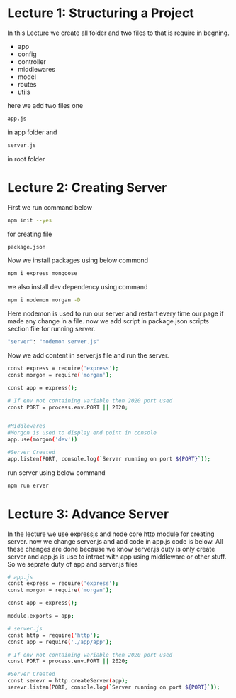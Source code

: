 # Lecture 1: Structuring a Project
In this Lecture we create all folder and two files to that is require in begning.
- app
- config
- controller
- middlewares
- model
- routes
- utils

here we add two files one 
```bash
app.js
```
in app folder and 
```bash
server.js 
```
in root folder

# Lecture 2: Creating Server
First we run command below
```bash
npm init --yes
```

for creating file 
```bash
package.json
```
Now we install packages using below commond
```bash
npm i express mongoose
```
we also install dev dependency using command
```bash
npm i nodemon morgan -D
```
Here nodemon is used to run our server and restart every time our page if made any change in a file.
now we add script in package.json scripts section file for running server.
```bash
"server": "nodemon server.js"
```
Now we add content in server.js file and run the server.
```bash
const express = require('express');
const morgon = require('morgan');

const app = express();

# If env not containing variable then 2020 port used
const PORT = process.env.PORT || 2020;


#Middlewares
#Morgon is used to display end point in console
app.use(morgon('dev'))

#Server Created
app.listen(PORT, console.log(`Server running on port ${PORT}`));
```
run server using below command
```bash
npm run erver
```

# Lecture 3: Advance Server
In the lecture we use expressjs and node core http module for creating server.
now we change server.js and add code in app.js code is below. All these changes are done because we know server.js duty is only create server and app.js is use to intract with app using middleware or other stuff. So we seprate duty of app and server.js files

```bash
# app.js
const express = require('express');
const morgon = require('morgan');

const app = express();

module.exports = app;
```
```bash
# server.js
const http = require('http');
const app = require('./app/app');

# If env not containing variable then 2020 port used
const PORT = process.env.PORT || 2020;

#Server Created
const serevr = http.createServer(app);
serevr.listen(PORT, console.log(`Server running on port ${PORT}`));
```